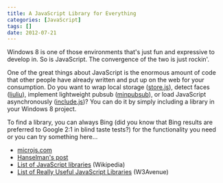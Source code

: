 ```yaml
---
title: A JavaScript Library for Everything
categories: [JavaScript]
tags: []
date: 2012-07-21
---
```


Windows 8 is one of those environments that's just fun and expressive to develop in. So is JavaScript. The convergence of the two is just rockin'.

One of the great things about JavaScript is the enormous amount of code that other people have already written and put up on the web for your consumption. Do you want to wrap local storage ([store.js](https://github.com/marcuswestin/store.js)), detect faces ([liuliu](http://liuliu.me/ccv/js/nss/#http%3A%2F%2Fwww2.tbo.com%2Fmgmedia%2Fimage%2F0%2F354%2F128693%2Favett-brothers%2F)), implement lightweight pubsub ([minpubsub](https://github.com/daniellmb/MinPubSub)), or load JavaScript asynchronously ([include.js](http://capmousse.github.com/include.js/))? You can do it by simply including a library in your Windows 8 project.

To find a library, you can always Bing (did you know that Bing results are preferred to Google 2:1 in blind taste tests?) for the functionality you need or you can try something here...

*   [microjs.com](http://microjs.com)
*   [Hanselman's post](http://www.hanselman.com/blog/TheBigGlossaryOfOpenSourceJavaScriptAndWebFrameworksWithCoolNames.aspx)
*   [List of JavaScript libraries](http://en.wikipedia.org/wiki/List_of_JavaScript_libraries) (Wikipedia)
*   [List of Really Useful JavaScript Libraries](http://www.w3avenue.com/2009/05/25/list-of-really-useful-javascript-libraries/) (W3Avenue)